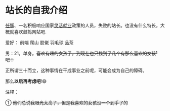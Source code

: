 # 站长的自我介绍

[任豚](https://www.zhihu.com/question/267175199)、一名积极响应国家[灵活就业](https://www.zhihu.com/search?type=content&q=%E7%81%B5%E6%B4%BB%E5%B0%B1%E4%B8%9A)政策的人员，失败的站长。也没有什么特长，大概就喜欢鼓捣网站吧.

爱好：  前端 爬山 胶佬 羽毛球   品茶

男：21，单身。~~喜欢有趣的女孩子。到现在也只找到了几个有那么喜欢的女孩¹吧！~~

正所谓三十而立，这种事情在干成事业之前呢，可能会成为自己的障碍。

那么**以后再考虑吧**!😄

注释：

① ~~他们总说我眼光太高了，但是我喜欢的女孩没一个到手了的~~



